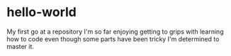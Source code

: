 # hello-world
My first go at a repository
I'm so far enjoying getting to grips with learning how to code even though some parts have been tricky I'm determined to master it.
